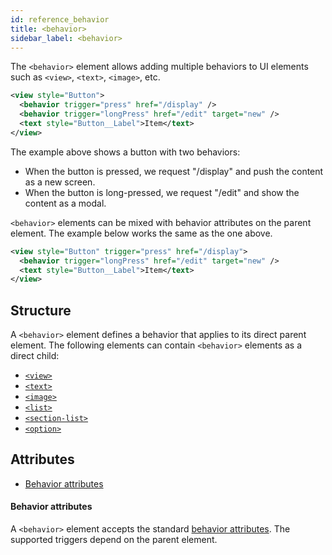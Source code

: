 ```yaml
---
id: reference_behavior
title: <behavior>
sidebar_label: <behavior>
---
```


The `<behavior>` element allows adding multiple behaviors to UI elements such as `<view>`, `<text>`, `<image>`, etc.

```xml
<view style="Button">
  <behavior trigger="press" href="/display" />
  <behavior trigger="longPress" href="/edit" target="new" />
  <text style="Button__Label">Item</text>
</view>
```

The example above shows a button with two behaviors:

- When the button is pressed, we request "/display" and push the content as a new screen.
- When the button is long-pressed, we request "/edit" and show the content as a modal.

`<behavior>` elements can be mixed with behavior attributes on the parent element. The example below works the same as the one above.

```xml
<view style="Button" trigger="press" href="/display">
  <behavior trigger="longPress" href="/edit" target="new" />
  <text style="Button__Label">Item</text>
</view>
```

## Structure

A `<behavior>` element defines a behavior that applies to its direct parent element. The following elements can contain `<behavior>` elements as a direct child:

- [`<view>`](/docs/reference_view)
- [`<text>`](/docs/reference_text)
- [`<image>`](/docs/reference_image)
- [`<list>`](/docs/reference_list)
- [`<section-list>`](/docs/reference_sectionlist)
- [`<option>`](/docs/reference_option)

## Attributes

- [Behavior attributes](#behavior-attributes)

#### Behavior attributes

A `<behavior>` element accepts the standard [behavior attributes](behaviors). The supported triggers depend on the parent element.
